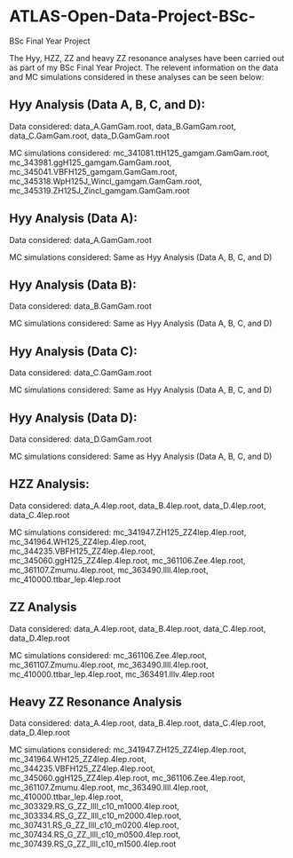 # ATLAS-Open-Data-Project-BSc-
BSc Final Year Project

The Hyy, HZZ, ZZ and heavy ZZ resonance analyses have been carried out as part of my BSc Final Year Project. The relevent information on the data and MC simulations considered in these analyses can be seen below:

## Hyy Analysis (Data A, B, C, and D):

Data considered: data_A.GamGam.root, data_B.GamGam.root, data_C.GamGam.root, data_D.GamGam.root 

MC simulations considered: mc_341081.ttH125_gamgam.GamGam.root, mc_343981.ggH125_gamgam.GamGam.root, mc_345041.VBFH125_gamgam.GamGam.root, mc_345318.WpH125J_Wincl_gamgam.GamGam.root, mc_345319.ZH125J_Zincl_gamgam.GamGam.root 

## Hyy Analysis (Data A):

Data considered: data_A.GamGam.root

MC simulations considered: Same as Hyy Analysis (Data A, B, C, and D)

## Hyy Analysis (Data B):

Data considered: data_B.GamGam.root

MC simulations considered: Same as Hyy Analysis (Data A, B, C, and D)

## Hyy Analysis (Data C):

Data considered: data_C.GamGam.root

MC simulations considered: Same as Hyy Analysis (Data A, B, C, and D)

## Hyy Analysis (Data D):

Data considered: data_D.GamGam.root

MC simulations considered: Same as Hyy Analysis (Data A, B, C, and D)

## HZZ Analysis:

Data considered: data_A.4lep.root, data_B.4lep.root, data_D.4lep.root, data_C.4lep.root

MC simulations considered: mc_341947.ZH125_ZZ4lep.4lep.root, mc_341964.WH125_ZZ4lep.4lep.root, mc_344235.VBFH125_ZZ4lep.4lep.root, mc_345060.ggH125_ZZ4lep.4lep.root, mc_361106.Zee.4lep.root, mc_361107.Zmumu.4lep.root, mc_363490.llll.4lep.root, mc_410000.ttbar_lep.4lep.root 

## ZZ Analysis

Data considered: data_A.4lep.root, data_B.4lep.root, data_C.4lep.root, data_D.4lep.root

MC simulations considered: mc_361106.Zee.4lep.root, mc_361107.Zmumu.4lep.root, mc_363490.llll.4lep.root, mc_410000.ttbar_lep.4lep.root, mc_363491.lllv.4lep.root

## Heavy ZZ Resonance Analysis 

Data considered: data_A.4lep.root, data_B.4lep.root, data_C.4lep.root, data_D.4lep.root

MC simulations considered: mc_341947.ZH125_ZZ4lep.4lep.root, mc_341964.WH125_ZZ4lep.4lep.root, mc_344235.VBFH125_ZZ4lep.4lep.root, mc_345060.ggH125_ZZ4lep.4lep.root, mc_361106.Zee.4lep.root, mc_361107.Zmumu.4lep.root, mc_363490.llll.4lep.root, mc_410000.ttbar_lep.4lep.root, mc_303329.RS_G_ZZ_llll_c10_m1000.4lep.root, mc_303334.RS_G_ZZ_llll_c10_m2000.4lep.root, mc_307431.RS_G_ZZ_llll_c10_m0200.4lep.root, mc_307434.RS_G_ZZ_llll_c10_m0500.4lep.root, mc_307439.RS_G_ZZ_llll_c10_m1500.4lep.root
